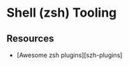 # Shell (zsh) Tooling


## Resources

- [Awesome zsh plugins][szh-plugins]


[zsh-pkugins]: https://github.com/unixorn/awesome-zsh-plugins
